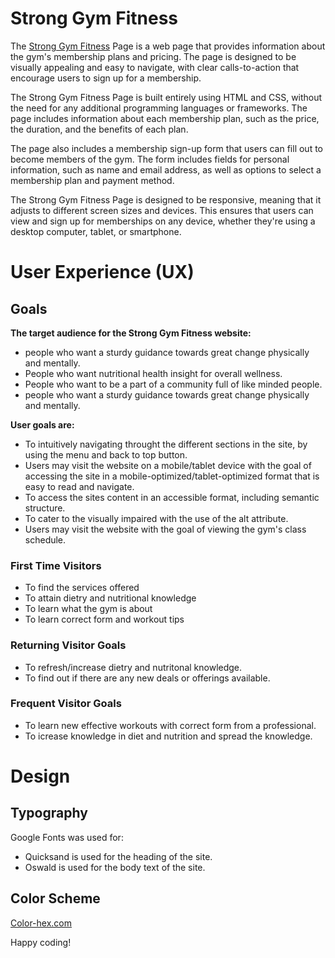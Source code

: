 # Strong Gym Fitness

The [Strong Gym Fitness](https://github.com/Issam-Allymis/S-G-F) Page is a web page that provides information about the gym's membership plans and pricing. The page is designed to be visually appealing and easy to navigate, with clear calls-to-action that encourage users to sign up for a membership.

The Strong Gym Fitness Page is built entirely using HTML and CSS, without the need for any additional programming languages or frameworks. The page includes information about each membership plan, such as the price, the duration, and the benefits of each plan.

The page also includes a membership sign-up form that users can fill out to become members of the gym. The form includes fields for personal information, such as name and email address, as well as options to select a membership plan and payment method.

The Strong Gym Fitness Page is designed to be responsive, meaning that it adjusts to different screen sizes and devices. This ensures that users can view and sign up for memberships on any device, whether they're using a desktop computer, tablet, or smartphone.


# User Experience (UX)
## Goals
**The target audience for the Strong Gym Fitness website:**
- people who want a sturdy guidance towards great change physically and mentally.
- People who want nutritional health insight for overall wellness.
- People who want to be a part of a community full of like minded people.
- people who want a sturdy guidance towards great change physically and mentally.

**User goals are:**
- To intuitively navigating throught the different sections in the site, by using the menu and back to top button.
- Users may visit the website on a mobile/tablet device with the goal of accessing the site in a mobile-optimized/tablet-optimized format that is easy to read and navigate.
- To access the sites content in an accessible format, including semantic structure.
- To cater to the visually impaired with the use of the alt attribute.
- Users may visit the website with the goal of viewing the gym's class schedule.

### First Time Visitors
- To find the services offered
- To attain dietry and nutritional knowledge
- To learn what the gym is about
- To learn correct form and workout tips

### Returning Visitor Goals
- To refresh/increase dietry and nutritonal knowledge.
- To find out if there are any new deals or offerings available.

### Frequent Visitor Goals
- To learn new effective workouts with correct form from a professional.
- To icrease knowledge in diet and nutrition and spread the knowledge.

# Design
## Typography
Google Fonts was used for:
- Quicksand is used for the heading of the site.
- Oswald is used for the body text of the site.

## Color Scheme
[Color-hex.com](https://www.color-hex.com/color-palette/1023831)




Happy coding!
